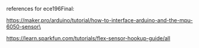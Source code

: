 references for ece196Final: 

https://maker.pro/arduino/tutorial/how-to-interface-arduino-and-the-mpu-6050-sensor\

https://learn.sparkfun.com/tutorials/flex-sensor-hookup-guide/all


